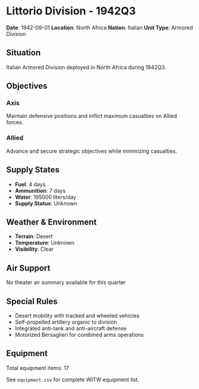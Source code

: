 # Littorio Division - 1942Q3

**Date**: 1942-09-01
**Location**: North Africa
**Nation**: Italian
**Unit Type**: Armored Division

## Situation

Italian Armored Division deployed in North Africa during 1942Q3.

## Objectives

### Axis
Maintain defensive positions and inflict maximum casualties on Allied forces.

### Allied
Advance and secure strategic objectives while minimizing casualties.

## Supply States

- **Fuel**: 4 days
- **Ammunition**: 7 days
- **Water**: 195000 liters/day
- **Supply Status**: Unknown

## Weather & Environment

- **Terrain**: Desert
- **Temperature**: Unknown
- **Visibility**: Clear

## Air Support

No theater air summary available for this quarter

## Special Rules

- Desert mobility with tracked and wheeled vehicles
- Self-propelled artillery organic to division
- Integrated anti-tank and anti-aircraft defense
- Motorized Bersaglieri for combined arms operations

## Equipment

Total equipment items: 17

See `equipment.csv` for complete WITW equipment list.
